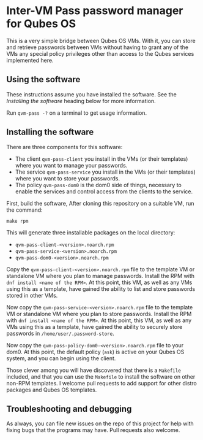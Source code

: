 # Inter-VM Pass password manager for Qubes OS

This is a very simple bridge between Qubes OS VMs.  With it, you can
store and retrieve passwords between VMs without having to grant
any of the VMs any special policy privileges other than access to the
Qubes services implemented here.

## Using the software

These instructions assume you have installed the software.  See the
*Installing the software* heading below for more information.

Run `qvm-pass -?` on a terminal to get usage information.

## Installing the software

There are three components for this software:

* The client `qvm-pass-client` you install in the VMs (or their templates)
  where you want to manage your passwords.
* The service `qvm-pass-service` you install in the VMs (or their templates)
  where you want to store your passwords.
* The policy `qvm-pass-dom0` is the dom0 side of things, necessary to
  enable the services and control access from the clients to the service.

First, build the software,  After cloning this repository on a suitable VM,
run the command:

```
make rpm
```

This will generate three installable packages on the local directory:

* `qvm-pass-client-<version>.noarch.rpm`
* `qvm-pass-service-<version>.noarch.rpm`
* `qvm-pass-dom0-<version>.noarch.rpm`

Copy the `qvm-pass-client-<version>.noarch.rpm` file to the template VM
or standalone VM where you plan to manage passwords.  Install the RPM with
`dnf install <name of the RPM>`.  At this point, this VM, as well as
any VMs using this as a template, have gained the ability to list
and store passwords stored in other VMs.

Now copy the `qvm-pass-service-<version>.noarch.rpm` file to the template
VM or standalone VM where you plan to store passwords.  Install the RPM with
`dnf install <name of the RPM>`.  At this point, this VM, as well as
any VMs using this as a template, have gained the ability to securely store
passwords in `/home/user/.password-store`.

Now copy the `qvm-pass-policy-dom0-<version>.noarch.rpm` file to
your dom0.  At this point, the default policy (`ask`) is active on
your Qubes OS system, and you can begin using the client.

Those clever among you will have discovered that there is a `Makefile`
included, and that you can use the `Makefile` to install the software on
other non-RPM templates.  I welcome pull requests to add support for
other distro packages and Qubes OS templates.

## Troubleshooting and debugging

As always, you can file new issues on the repo of this project for help
with fixing bugs that the programs may have.  Pull requests also welcome.
